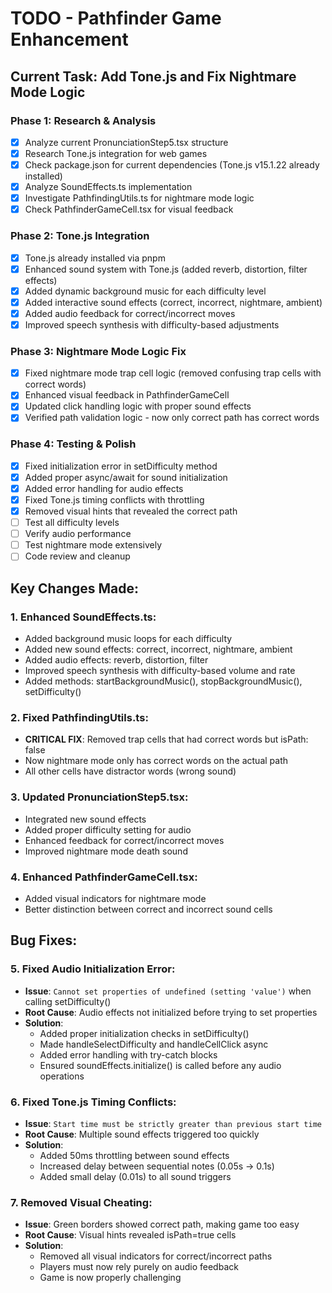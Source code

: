 # TODO - Pathfinder Game Enhancement

## Current Task: Add Tone.js and Fix Nightmare Mode Logic

### Phase 1: Research & Analysis
- [x] Analyze current PronunciationStep5.tsx structure
- [x] Research Tone.js integration for web games
- [x] Check package.json for current dependencies (Tone.js v15.1.22 already installed)
- [x] Analyze SoundEffects.ts implementation
- [x] Investigate PathfindingUtils.ts for nightmare mode logic
- [x] Check PathfinderGameCell.tsx for visual feedback

### Phase 2: Tone.js Integration
- [x] Tone.js already installed via pnpm
- [x] Enhanced sound system with Tone.js (added reverb, distortion, filter effects)
- [x] Added dynamic background music for each difficulty level
- [x] Added interactive sound effects (correct, incorrect, nightmare, ambient)
- [x] Added audio feedback for correct/incorrect moves
- [x] Improved speech synthesis with difficulty-based adjustments

### Phase 3: Nightmare Mode Logic Fix
- [x] Fixed nightmare mode trap cell logic (removed confusing trap cells with correct words)
- [x] Enhanced visual feedback in PathfinderGameCell
- [x] Updated click handling logic with proper sound effects
- [x] Verified path validation logic - now only correct path has correct words

### Phase 4: Testing & Polish
- [x] Fixed initialization error in setDifficulty method
- [x] Added proper async/await for sound initialization
- [x] Added error handling for audio effects
- [x] Fixed Tone.js timing conflicts with throttling
- [x] Removed visual hints that revealed the correct path
- [ ] Test all difficulty levels
- [ ] Verify audio performance
- [ ] Test nightmare mode extensively
- [ ] Code review and cleanup

## Key Changes Made:

### 1. Enhanced SoundEffects.ts:
- Added background music loops for each difficulty
- Added new sound effects: correct, incorrect, nightmare, ambient
- Added audio effects: reverb, distortion, filter
- Improved speech synthesis with difficulty-based volume and rate
- Added methods: startBackgroundMusic(), stopBackgroundMusic(), setDifficulty()

### 2. Fixed PathfindingUtils.ts:
- **CRITICAL FIX**: Removed trap cells that had correct words but isPath: false
- Now nightmare mode only has correct words on the actual path
- All other cells have distractor words (wrong sound)

### 3. Updated PronunciationStep5.tsx:
- Integrated new sound effects
- Added proper difficulty setting for audio
- Enhanced feedback for correct/incorrect moves
- Improved nightmare mode death sound

### 4. Enhanced PathfinderGameCell.tsx:
- Added visual indicators for nightmare mode
- Better distinction between correct and incorrect sound cells

## Bug Fixes:

### 5. Fixed Audio Initialization Error:
- **Issue**: `Cannot set properties of undefined (setting 'value')` when calling setDifficulty()
- **Root Cause**: Audio effects not initialized before trying to set properties
- **Solution**: 
  - Added proper initialization checks in setDifficulty()
  - Made handleSelectDifficulty and handleCellClick async
  - Added error handling with try-catch blocks
  - Ensured soundEffects.initialize() is called before any audio operations

### 6. Fixed Tone.js Timing Conflicts:
- **Issue**: `Start time must be strictly greater than previous start time`
- **Root Cause**: Multiple sound effects triggered too quickly
- **Solution**:
  - Added 50ms throttling between sound effects
  - Increased delay between sequential notes (0.05s → 0.1s)
  - Added small delay (0.01s) to all sound triggers

### 7. Removed Visual Cheating:
- **Issue**: Green borders showed correct path, making game too easy
- **Root Cause**: Visual hints revealed isPath=true cells
- **Solution**:
  - Removed all visual indicators for correct/incorrect paths
  - Players must now rely purely on audio feedback
  - Game is now properly challenging